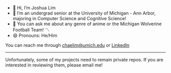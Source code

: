 - 👋 Hi, I’m Joshua Lim 
- 🌱 I’m an undergrad senior at the University of Michigan - Ann Arbor, majoring in Computer Science and Cognitive Science! 
- 💬 You can ask me about any genre of anime or the Michigan Wolverine Football Team! 〽️ 
- 😄 Pronouns: He/Him 

You can reach me through chaelim@umich.edu or [LinkedIn](https://www.linkedin.com/in/joshua-lim-k/)
<!---
joshu4lim/joshu4lim is a ✨ special ✨ repository because its `README.md` (this file) appears on your GitHub profile.
You can click the Preview link to take a look at your changes.
--->
--------
Unfortunately, some of my projects need to remain private repos. If you are interested in reviewing them, please email me!  
